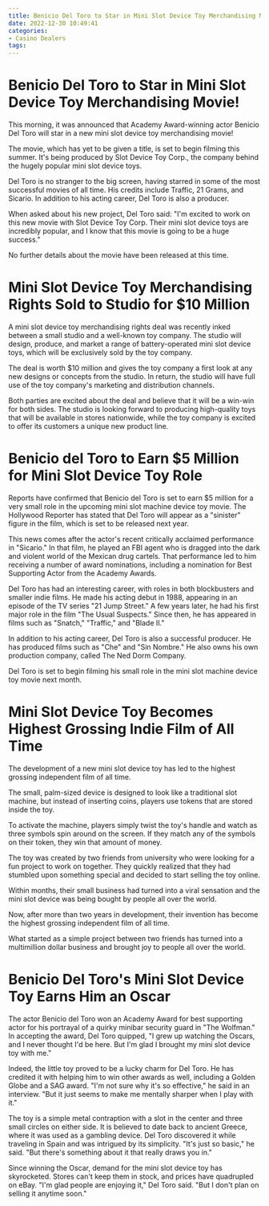 ```yaml
---
title: Benicio Del Toro to Star in Mini Slot Device Toy Merchandising Movie!
date: 2022-12-30 10:49:41
categories:
- Casino Dealers
tags:
---
```



#  Benicio Del Toro to Star in Mini Slot Device Toy Merchandising Movie!

This morning, it was announced that Academy Award-winning actor Benicio Del Toro will star in a new mini slot device toy merchandising movie!

The movie, which has yet to be given a title, is set to begin filming this summer. It's being produced by Slot Device Toy Corp., the company behind the hugely popular mini slot device toys.

Del Toro is no stranger to the big screen, having starred in some of the most successful movies of all time. His credits include Traffic, 21 Grams, and Sicario. In addition to his acting career, Del Toro is also a producer.

When asked about his new project, Del Toro said: "I'm excited to work on this new movie with Slot Device Toy Corp. Their mini slot device toys are incredibly popular, and I know that this movie is going to be a huge success."

No further details about the movie have been released at this time.

#  Mini Slot Device Toy Merchandising Rights Sold to Studio for $10 Million

A mini slot device toy merchandising rights deal was recently inked between a small studio and a well-known toy company. The studio will design, produce, and market a range of battery-operated mini slot device toys, which will be exclusively sold by the toy company.

The deal is worth $10 million and gives the toy company a first look at any new designs or concepts from the studio. In return, the studio will have full use of the toy company's marketing and distribution channels.

Both parties are excited about the deal and believe that it will be a win-win for both sides. The studio is looking forward to producing high-quality toys that will be available in stores nationwide, while the toy company is excited to offer its customers a unique new product line.

#  Benicio del Toro to Earn $5 Million for Mini Slot Device Toy Role

Reports have confirmed that Benicio del Toro is set to earn $5 million for a very small role in the upcoming mini slot machine device toy movie. The Hollywood Reporter has stated that Del Toro will appear as a "sinister" figure in the film, which is set to be released next year.

This news comes after the actor's recent critically acclaimed performance in "Sicario." In that film, he played an FBI agent who is dragged into the dark and violent world of the Mexican drug cartels. That performance led to him receiving a number of award nominations, including a nomination for Best Supporting Actor from the Academy Awards.

Del Toro has had an interesting career, with roles in both blockbusters and smaller indie films. He made his acting debut in 1988, appearing in an episode of the TV series "21 Jump Street." A few years later, he had his first major role in the film "The Usual Suspects." Since then, he has appeared in films such as "Snatch," "Traffic," and "Blade II."

In addition to his acting career, Del Toro is also a successful producer. He has produced films such as "Che" and "Sin Nombre." He also owns his own production company, called The Ned Dorm Company.

Del Toro is set to begin filming his small role in the mini slot machine device toy movie next month.

#  Mini Slot Device Toy Becomes Highest Grossing Indie Film of All Time

The development of a new mini slot device toy has led to the highest grossing independent film of all time.

The small, palm-sized device is designed to look like a traditional slot machine, but instead of inserting coins, players use tokens that are stored inside the toy.

To activate the machine, players simply twist the toy's handle and watch as three symbols spin around on the screen. If they match any of the symbols on their token, they win that amount of money.

The toy was created by two friends from university who were looking for a fun project to work on together. They quickly realized that they had stumbled upon something special and decided to start selling the toy online.

Within months, their small business had turned into a viral sensation and the mini slot device was being bought by people all over the world.

Now, after more than two years in development, their invention has become the highest grossing independent film of all time.

What started as a simple project between two friends has turned into a multimillion dollar business and brought joy to people all over the world.

#  Benicio Del Toro's Mini Slot Device Toy Earns Him an Oscar

The actor Benicio del Toro won an Academy Award for best supporting actor for his portrayal of a quirky minibar security guard in "The Wolfman." In accepting the award, Del Toro quipped, "I grew up watching the Oscars, and I never thought I'd be here. But I'm glad I brought my mini slot device toy with me."

Indeed, the little toy proved to be a lucky charm for Del Toro. He has credited it with helping him to win other awards as well, including a Golden Globe and a SAG award. "I'm not sure why it's so effective," he said in an interview. "But it just seems to make me mentally sharper when I play with it."

The toy is a simple metal contraption with a slot in the center and three small circles on either side. It is believed to date back to ancient Greece, where it was used as a gambling device. Del Toro discovered it while traveling in Spain and was intrigued by its simplicity. "It's just so basic," he said. "But there's something about it that really draws you in."

Since winning the Oscar, demand for the mini slot device toy has skyrocketed. Stores can't keep them in stock, and prices have quadrupled on eBay. "I'm glad people are enjoying it," Del Toro said. "But I don't plan on selling it anytime soon."